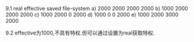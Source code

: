 9.1
    real    effective   saved   file-system
a)  2000    2000        2000    2000
b)  1000    2000        2000    2000
c)  1000    2000        0       2000
d)  1000    0           0       2000
e)  1000    2000        3000    2000

9.2
effective为1000,不具有特权.但可以通过设置为real获取特权.